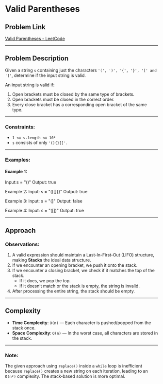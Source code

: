 # Valid Parentheses

## Problem Link
[Valid Parentheses - LeetCode](https://leetcode.com/problems/valid-parentheses/)

---

## Problem Description
Given a string `s` containing just the characters `'(', ')', '{', '}', '[' and ']'`, determine if the input string is valid.

An input string is valid if:
1. Open brackets must be closed by the same type of brackets.
2. Open brackets must be closed in the correct order.
3. Every close bracket has a corresponding open bracket of the same type.

---

### Constraints:
- `1 <= s.length <= 10⁴`
- `s` consists of only `'(){}[]'`.

---

### Examples:

#### Example 1:
Input:s = "()"
Output: true

Example 2:
Input: s = "()[]{}"
Output: true

Example 3:
Input: s = "(]"
Output: false

Example 4:
Input: s = "([])"
Output: true

---

## Approach

### Observations:
1. A valid expression should maintain a Last-In-First-Out (LIFO) structure, making **Stacks** the ideal data structure.
2. If we encounter an opening bracket, we push it onto the stack.
3. If we encounter a closing bracket, we check if it matches the top of the stack.
   - If it does, we pop the top.
   - If it doesn’t match or the stack is empty, the string is invalid.
4. After processing the entire string, the stack should be empty.

---

## Complexity

- **Time Complexity**: `O(n)` — Each character is pushed/popped from the stack once.
- **Space Complexity**: `O(n)` — In the worst case, all characters are stored in the stack.

---

### Note:
The given approach using `replace()` inside a `while` loop is inefficient because `replace()` creates a new string on each iteration, leading to an `O(n²)` complexity. The stack-based solution is more optimal.

